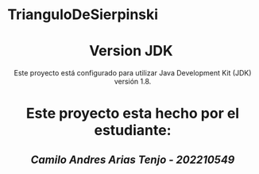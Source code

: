 # TrianguloDeSierpinski
<h1 align="center"> Version JDK </h1>
<p align="center"> Este proyecto está configurado para utilizar Java Development Kit (JDK) versión 1.8. </p>
<h1 align="center"> Este proyecto esta hecho por el estudiante:</h1>
<h2 align="center"> <em>Camilo Andres Arias Tenjo - 202210549</em> </h2>
